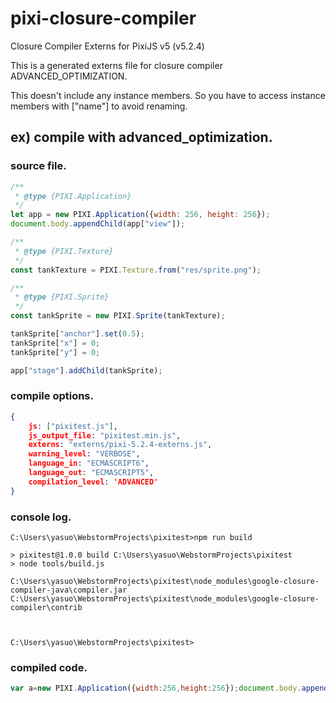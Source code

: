 # pixi-closure-compiler

Closure Compiler Externs for PixiJS v5 (v5.2.4)

This is a generated externs file for closure compiler ADVANCED_OPTIMIZATION.

This doesn't include any instance members.
So you have to access instance members with ["name"] to avoid renaming.

## ex) compile with advanced_optimization.

### source file.

```javascript
/**
 * @type {PIXI.Application}
 */
let app = new PIXI.Application({width: 256, height: 256});
document.body.appendChild(app["view"]);

/**
 * @type {PIXI.Texture}
 */
const tankTexture = PIXI.Texture.from("res/sprite.png");

/**
 * @type {PIXI.Sprite}
 */
const tankSprite = new PIXI.Sprite(tankTexture);

tankSprite["anchor"].set(0.5);
tankSprite["x"] = 0;
tankSprite["y"] = 0;

app["stage"].addChild(tankSprite);
```

### compile options.

```json
{
    js: ["pixitest.js"],
    js_output_file: "pixitest.min.js",
    externs: "externs/pixi-5.2.4-externs.js",
    warning_level: "VERBOSE",
    language_in: "ECMASCRIPT6",
    language_out: "ECMASCRIPT5",
    compilation_level: 'ADVANCED'
}
```

### console log.

```console
C:\Users\yasuo\WebstormProjects\pixitest>npm run build

> pixitest@1.0.0 build C:\Users\yasuo\WebstormProjects\pixitest
> node tools/build.js

C:\Users\yasuo\WebstormProjects\pixitest\node_modules\google-closure-compiler-java\compiler.jar
C:\Users\yasuo\WebstormProjects\pixitest\node_modules\google-closure-compiler\contrib



C:\Users\yasuo\WebstormProjects\pixitest>
```

### compiled code.

```javascript
var a=new PIXI.Application({width:256,height:256});document.body.appendChild(a.view);var b=PIXI.Texture.from("res/sprite.png"),c=new PIXI.Sprite(b);c.anchor.set(.5);c.x=0;c.y=0;a.stage.addChild(c);
```
